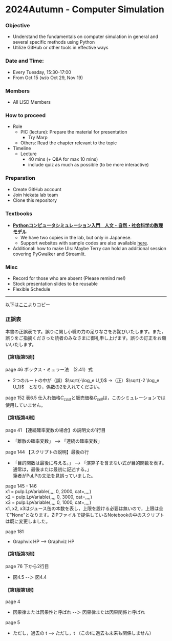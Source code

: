 # 2024Autumn - Computer Simulation

### Objective
- Understand the fundamentals on computer simulation in general and several specific methods using Python
- Utilize GitHub or other tools in effective ways
### Date and Time:
- Every Tuesday, 15:30-17:00
- From Oct 15 (w/o Oct 29, Nov 19)
### Members
- All LISD Members
### How to proceed
- Role
    - PIC (lecture): Prepare the material for presentation
        - Try Marp
    - Others: Read the chapter relevant to the topic
- Timeline
    - Lecture
        - 40 mins (+ Q&A for max 10 mins)
        - include quiz as much as possible (to be more interactive)
### Preparation
- Create GitHub account
- Join hiekata lab team
- Clone this repository
### Textbooks
- [**Pythonコンピュータシミュレーション入門　人文・自然・社会科学の数理モデル**](https://amzn.asia/d/2UivXT3)
    - We have two copies in the lab, but only in Japanese.
    - Support websites with sample codes are also available [here](https://github.com/ohmsha/MHBooks/tree/master/ComputerSimulation).
- Additional: how to make UIs: Maybe Terry can hold an additional session covering PyGwalker and Streamlit.

### Misc
- Record for those who are absent (Please remind me!)
- Stock presentation slides to be reusable
- Flexible Schedule

---
以下は[ここ](https://github.com/ohmsha/MHBooks/tree/master/ComputerSimulation)よりコピー

### 正誤表
本書の正誤表です。誤りに関し小職の力の足りなさをお詫びいたします。また，誤りをご指摘くださった読者のみなさまに御礼申し上げます。誤りの訂正をお願いいたします。

#### 【第1版第5刷】
page 46 ボックス・ミュラー法　(2.41）式
- 2つのルートの中が（誤）$\sqrt{-\log_e U_1}$ ->（正）$\sqrt{-2 \log_e U_1}$　となり，係数の2を入れてください。

page 152 表6.5
仕入れ価格$C_{cost}$と販売価格$C_{sell}$は，このシミュレーションでは使用していません。 


#### 【第1版第4刷】

page 41 【連続確率変数の場合】の説明文の1行目
- 「離散の確率変数」 --> 「連続の確率変数」<br>

page 144 【スクリプトの説明】最後の行
- 「目的関数は最後に与える。」 --> 「演算子を含まない式が目的関数を表す。通常は，最後または最初に記述する。」<br>
筆者がPuLPの文法を見誤っていました。

page 145 - 146<br>
x1 = pulp.LpVariable(,,,, 0, 2000, cat=,,,,)<br>
x2 = pulp.LpVariable(,,,, 0, 3000, cat=,,,,)<br>
x3 = pulp.LpVariable(,,,, 0, 1000, cat=,,,,)<br>
x1, x2, x3はジュース缶の本数を表し，上限を設ける必要は無いので，上限は全て"None"となります。ZIPファイルで提供しているNotebookの中のスクリプトは既に変更しました。

page 181
- Graphvix HP --> Graphviz HP

#### 【第1版第3刷】
page 76 下から2行目
- 図4.5  --＞ 図4.4


#### 【第1版第1刷】
page 4
- 因果律または因果性と呼ばれ --＞ 因果律または因果関係と呼ばれ

page 5
- ただし，過去の t --> ただし，t （このtに過去も未来も関係しません）